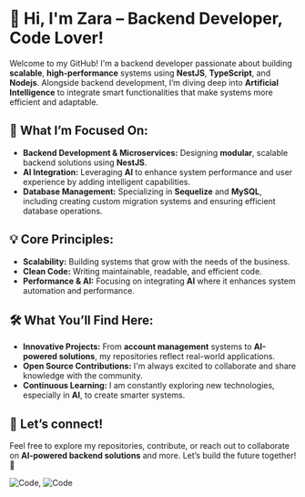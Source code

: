 # 👋 Hi, I'm Zara – Backend Developer, Code Lover!

Welcome to my GitHub! I'm a backend developer passionate about building **scalable**, **high-performance** systems using **NestJS**, **TypeScript**, and **Nodejs**. Alongside backend development, I’m diving deep into **Artificial Intelligence** to integrate smart functionalities that make systems more efficient and adaptable.

## 🚀 What I’m Focused On:
- **Backend Development & Microservices:** Designing **modular**, scalable backend solutions using **NestJS**.
- **AI Integration:** Leveraging **AI** to enhance system performance and user experience by adding intelligent capabilities.
- **Database Management:** Specializing in **Sequelize** and **MySQL**, including creating custom migration systems and ensuring efficient database operations.

## 💡 Core Principles:
- **Scalability:** Building systems that grow with the needs of the business.
- **Clean Code:** Writing maintainable, readable, and efficient code.
- **Performance & AI:** Focusing on integrating **AI** where it enhances system automation and performance.

## 🛠️ What You’ll Find Here:
- **Innovative Projects:** From **account management** systems to **AI-powered solutions**, my repositories reflect real-world applications.
- **Open Source Contributions:** I'm always excited to collaborate and share knowledge with the community.
- **Continuous Learning:** I am constantly exploring new technologies, especially in **AI**, to create smarter systems.

## 📸 Let’s connect!

Feel free to explore my repositories, contribute, or reach out to collaborate on **AI-powered backend solutions** and more. Let’s build the future together! 🚀

![Code](https://media.giphy.com/media/11ZSwQNWba4YF2/giphy.gif?cid=790b76117ww9aioo4lvzriduh1ylfvxompsfwixad0sv738w&ep=v1_gifs_search&rid=giphy.gif&ct=g),
![Code](https://media.giphy.com/media/L1R1tvI9svkIWwpVYr/giphy.gif?cid=790b7611ulc90vzaibsg9ohp5udd0szku9jhxl5m9rkffrnh&ep=v1_gifs_search&rid=giphy.gif&ct=g)

